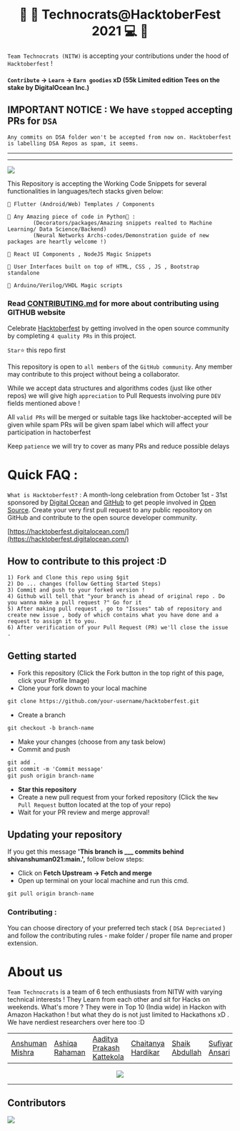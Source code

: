<center> 
    <h1> 🎃 🎯   Technocrats@HacktoberFest 2021   💻 🙆 </h1>
</center>

`Team Technocrats (NITW)` is accepting your contributions under the hood of `Hacktoberfest` ! 

#### `Contribute` -> `Learn` -> `Earn goodies` xD (55k Limited edition Tees on the stake by DigitalOcean Inc.) 



## IMPORTANT NOTICE : We have `stopped` accepting PRs for `DSA`



`Any commits on DSA folder won't be accepted from now on. Hacktoberfest is labelling DSA Repos as spam, it seems.`

<hr><hr>

<img src="./hactoberfest.png">

This Repository is accepting the Working Code Snippets for several functionalities in languages/tech stacks given below:
    
    🥇 Flutter (Android/Web) Templates / Components
    
    🥈 Any Amazing piece of code in Python🐍 : 
            (Decorators/packages/Amazing snippets realted to Machine Learning/ Data Science/Backend)
            (Neural Networks Archs-codes/Demonstration guide of new packages are heartly welcome !)
    
    🥇 React UI Components , NodeJS Magic Snippets 
    
    🥈 User Interfaces built on top of HTML, CSS , JS , Bootstrap standalone
    
    🥉 Arduino/Verilog/VHDL Magic scripts 
       

### Read [CONTRIBUTING.md](./CONTRIBUTING.md) for more about contributing using GITHUB website
Celebrate [Hacktoberfest](https://hacktoberfest.digitalocean.com/) by getting involved in the open source community by completing `4 quality PRs` in this project.

`Star`⭐ this repo first

This repository is open to `all members` of the `GitHub community`. Any member may contribute to this project without being a collaborator.

While we accept data structures and algorithms codes (just like other repos) we will give high `appreciation` to Pull Requests involving pure `DEV` fields mentioned above !

All `valid PRs` will be merged or suitable tags like hacktober-accepted will be given while spam PRs will be given spam label which will affect your participation in hactoberfest

Keep `patience` we will try to cover as many PRs and reduce possible delays





# Quick FAQ :
`What is Hacktoberfest?`  :  A month-long celebration from October 1st - 31st sponsored by [Digital Ocean](https://hacktoberfest.digitalocean.com/) and [GitHub](https://github.com/blog/2433-celebrate-open-source-this-october-with-hacktoberfest) to get people involved in [Open Source](https://github.com/open-source). Create your very first pull request to any public repository on GitHub and contribute to the open source developer community.

[https://hacktoberfest.digitalocean.com/](https://hacktoberfest.digitalocean.com/)

## How to contribute to this project :D 
    
    1) Fork and Clone this repo using $git
    2) Do ... changes (follow Getting Started Steps)
    3) Commit and push to your forked version !
    4) Github will tell that "your branch is ahead of original repo . Do you wanna make a pull request ?" Go for it
    5) After making pull request , go to "Issues" tab of repository and create new issue , body of which contains what you have done and a request to assign it to you.
    6) After verification of your Pull Request (PR) we'll close the issue .

## Getting started
* Fork this repository (Click the Fork button in the top right of this page, click your Profile Image)
* Clone your fork down to your local machine

```markdown
git clone https://github.com/your-username/hacktoberfest.git
```

* Create a branch

```markdown
git checkout -b branch-name
```

* Make your changes (choose from any task below)
* Commit and push

```markdown
git add .
git commit -m 'Commit message'
git push origin branch-name
```


* __Star this repository__ 
* Create a new pull request from your forked repository (Click the `New Pull Request` button located at the top of your repo)
* Wait for your PR review and merge approval!

## Updating your repository
If you get this message __'This branch is ___ commits behind shivanshuman021:main.',__ follow below steps:

* Click on __Fetch Upstream -> Fetch and merge__
* Open up terminal on your local machine and run this cmd.
```markdown
git pull origin branch-name
```

### Contributing :  

You can choose directory of your preferred tech stack ( `DSA Depreciated` ) and follow the contributing rules - make folder / proper file name and proper extension.

# About us

`Team Technocrats` is a team of 6 tech enthusiasts from NITW with varying technical interests ! They Learn from each other and sit for Hacks on weekends. What's more ? They were in Top 10 (India wide) in Hackon with Amazon Hackathon ! but what they do is not just limited to Hackathons xD . We have nerdiest researchers over here too :D

<table>
    <tr>
        <td>
            <a href="https://github.com/shivanshuman021">Anshuman Mishra</a>
        </td>
        <td>
            <a href="https://github.com/ashiqa">Ashiqa Rahaman</a>
        </td>
        <td>
            <a href="https://github.com/Kapi2910">Aaditya Prakash Kattekola</a>
        </td>
        <td>
            <a href="https://github.com/chaitanyahardikar">Chaitanya Hardikar</a>
        </td>
        <td>
            <a href="https://github.com/Shaik2003">Shaik Abdullah</a>
        </td>
        <td>
            <a href="https://github.com/suffisme">Sufiyan Ansari</a>
        </td>
    </tr>
</table>

<div align="center">
    <img src="https://s3.amazonaws.com/hr-assets/0/1633781289-f8f6feea48-TeamTechnocrats.jpg">
</div>
<hr>

## Contributors
<a href="https://github.com/shivanshuman021/Technocrats-HacktoberFest/graphs/contributors">
  <img src="https://contributors-img.web.app/image?repo=shivanshuman021/Technocrats-HacktoberFest" />
</a>
